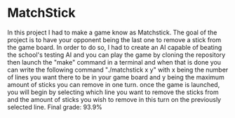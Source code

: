 # MatchStick
In this project I had to make a game know as Matchstick. The goal of the project is to have your opponent being the last one to remove a stick from the game board.
In order to do so, I had to create an AI capable of beating the school's testing AI and you can play the game by cloning the repository then launch the "make" command in a terminal and when that is done you can write the following command "./matchstick x y" with x being the number of lines you want there to be in your game board and y being the maximum amount of sticks you can remove in one turn. once the game is launched, you will begin by selecting which line you want to remove the sticks from and the amount of sticks you wish to remove in this turn on the previously selected line.
Final grade: 93.9%
